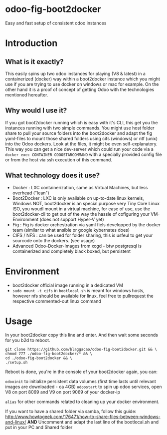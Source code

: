 odoo-fig-boot2docker
====================

Easy and fast setup of consistent odoo instances

Introduction
============
What is it exactly?
--------------
This easily spins up two odoo instances for playing (V8 & latest) in a containerized (docker) way within a boot2docker instance which you might use if you are trying to use docker on windows or mac for example. On the other hand it is a proof of concept of getting Odoo with the technologies mentioned hereafter.

Why would I use it?
------------------
If you got boot2docker running which is easy with it's CLI, this get you the instances running with two simple commands.
You might use host folder share to pull your source folders into the boot2docker and adapt the fig yaml-files to mount those shared folders using cifs (windows) or ntf (unix) into the Odoo dockers. Look at the files, it might be even self-explanatory.
This way you can get a nice dev-server which could run your code via a `docker exec CONTAINER ODOOSTARCOMMAND` with a specially provided config file or from the host via ssh execution of this command.

What technology does it use?
-----------------
- Docker : LXC containerization, same as Virtual Machines, but less overhead ("lean")
- Boot2Docker : LXC is only available on up-to-date linux kernels, Windows NOT, boot2docker is an special purpose very Tiny Core Linux ISO, you woudl mount in a virtual machine, for ease of use, use the boot2docker-cli to get out of the way the hassle of cofiguring your VM-Environment (does not support Hyper-V yet)
- Fig : Fig is docker orchestration via yaml fiels developped by the docker team (similar to what ansible or google kybernates does)
- CIFS / NFS : can be used for folder sharing, this is usfeul to get your sourcode onto the dockers. (see usage)
- Advanced Odoo-Docker-Images from xcgd - btw postgresql is containerized and completely black boxed, but persistent

Environment
====================
- boot2docker official image running in a dedicated VM
- `sudo mount -t cifs` in `bootlocal.sh` is meant for windows hosts, however nfs should be available for linux, feel free to pullrequest the respective commented-out linux command

Usage
=====
In your boot2docker copy this line and enter. And then wait some seconds for you b2d to reboot.

```
git clone https://github.com/blaggacao/odoo-fig-boot2docker.git && \
chmod 777 ./odoo-fig-boot2docker/* && \
cd ./odoo-fig-boot2docker && \
./setup.sh
```

Reboot is done, you're in the console of your boot2docker again, you can:

`odooinit` to initialize persistent data volumes (first time lasts until relevant images are downloaded - ca 4GB)
`odoostart` to spin up odoo services, open V8 on port 8069 and V9 on port 9069 of your docker-ip

`alias` for other commands related to cleaning up your docker environment.

If you want to have a shared folder via samba, follow this guide:
http://www.howtogeek.com/176471/how-to-share-files-between-windows-and-linux/
**AND**
Uncomment and adapt the last line of the bootlocal.sh and put in your PC and Shared folder